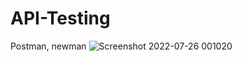 # API-Testing
Postman, newman
![Screenshot 2022-07-26 001020](https://user-images.githubusercontent.com/100553759/180845662-6289000e-6ddb-4a0d-9690-1533933908d5.png)

